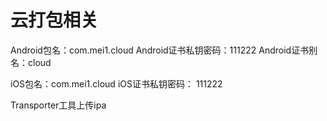 # 云打包相关

Android包名：com.mei1.cloud
Android证书私钥密码：111222
Android证书别名：cloud

iOS包名：com.mei1.cloud
iOS证书私钥密码： 111222

Transporter工具上传ipa